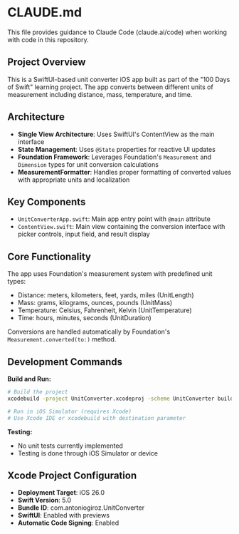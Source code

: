 # CLAUDE.md

This file provides guidance to Claude Code (claude.ai/code) when working with code in this repository.

## Project Overview
This is a SwiftUI-based unit converter iOS app built as part of the "100 Days of Swift" learning project. The app converts between different units of measurement including distance, mass, temperature, and time.

## Architecture
- **Single View Architecture**: Uses SwiftUI's ContentView as the main interface
- **State Management**: Uses `@State` properties for reactive UI updates
- **Foundation Framework**: Leverages Foundation's `Measurement` and `Dimension` types for unit conversion calculations
- **MeasurementFormatter**: Handles proper formatting of converted values with appropriate units and localization

## Key Components
- `UnitConverterApp.swift`: Main app entry point with `@main` attribute
- `ContentView.swift`: Main view containing the conversion interface with picker controls, input field, and result display

## Core Functionality
The app uses Foundation's measurement system with predefined unit types:
- Distance: meters, kilometers, feet, yards, miles (UnitLength)
- Mass: grams, kilograms, ounces, pounds (UnitMass)
- Temperature: Celsius, Fahrenheit, Kelvin (UnitTemperature)
- Time: hours, minutes, seconds (UnitDuration)

Conversions are handled automatically by Foundation's `Measurement.converted(to:)` method.

## Development Commands
**Build and Run:**
```bash
# Build the project
xcodebuild -project UnitConverter.xcodeproj -scheme UnitConverter build

# Run in iOS Simulator (requires Xcode)
# Use Xcode IDE or xcodebuild with destination parameter
```

**Testing:**
- No unit tests currently implemented
- Testing is done through iOS Simulator or device

## Xcode Project Configuration
- **Deployment Target**: iOS 26.0
- **Swift Version**: 5.0
- **Bundle ID**: com.antoniogiroz.UnitConverter
- **SwiftUI**: Enabled with previews
- **Automatic Code Signing**: Enabled